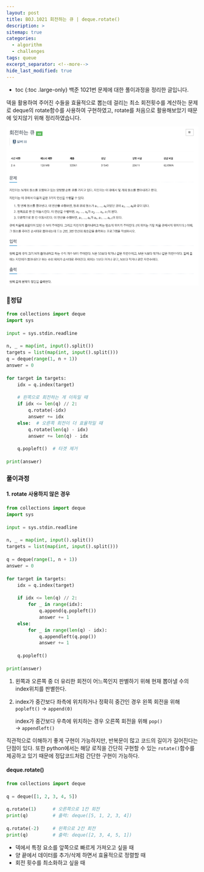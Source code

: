 ```yaml
---
layout: post
title: BOJ.1021 회전하는 큐 | deque.rotate()
description: >
sitemap: true
categories: 
  - algorithm
  - challenges
tags: queue
excerpt_separator: <!--more-->
hide_last_modified: true
---
```

* toc
{:toc .large-only}
백준 1021번 문제에 대한 풀이과정을 정리한 글입니다.

덱을 활용하여 주어진 수들을 효율적으로 뽑는데 걸리는 최소 회전횟수를 계산하는 문제로 deque의 rotate함수를 사용하여 구현하였고, rotate를 처음으로 활용해보았기 때문에 잊지않기 위해 정리하였습니다.

<!--more-->

![image-20250406200518285](../../../images/2025-04-06-01Boj1021/image-20250406200518285.png)

### 📌정답

```python
from collections import deque
import sys

input = sys.stdin.readline

n, _ = map(int, input().split())
targets = list(map(int, input().split()))
q = deque(range(1, n + 1))
answer = 0

for target in targets:
    idx = q.index(target)

    # 왼쪽으로 회전하는 게 이득일 때
    if idx <= len(q) // 2:
        q.rotate(-idx)
        answer += idx
    else:  # 오른쪽 회전이 더 효율적일 때
        q.rotate(len(q) - idx)
        answer += len(q) - idx

    q.popleft()  # 타겟 제거

print(answer)
```

### 풀이과정

#### 1. rotate 사용하지 않은 경우

```python
from collections import deque
import sys

input = sys.stdin.readline

n, _ = map(int, input().split())
targets = list(map(int, input().split()))

q = deque(range(1, n + 1))
answer = 0

for target in targets:
    idx = q.index(target)

    if idx <= len(q) // 2:
        for _ in range(idx):
            q.append(q.popleft())
            answer += 1
    else:
        for _ in range(len(q) - idx):
            q.appendleft(q.pop())
            answer += 1

    q.popleft()

print(answer)
```

1. 왼쪽과 오른쪽 중 더 유리한 회전이 어느쪽인지 판별하기 위해 현재 뽑아낼 수의 index위치를 판별한다.

2. index가 중간보다 좌측에 위치하거나 정확히 중간인 경우 왼쪽 회전을 위해  `popleft()` &rarr; `append(0)`

   index가 중간보다 우측에 위치하는 경우 오른쪽 회전을 위해 `pop()` &rarr; `appendleft()`

직관적으로 이해하기 좋게 구현이 가능하지만, 반복문이 많고 코드의 길이가 길어진다는 단점이 있다. 또한 python에서는 해당 로직을 간단히 구현할 수 있는 `rotate()`함수를 제공하고 있기 때문에 정답코드처럼 간단한 구현이 가능하다.

#### deque.rotate()

```python
from collections import deque

q = deque([1, 2, 3, 4, 5])

q.rotate(1)      # 오른쪽으로 1칸 회전
print(q)         # 출력: deque([5, 1, 2, 3, 4])

q.rotate(-2)     # 왼쪽으로 2칸 회전
print(q)         # 출력: deque([2, 3, 4, 5, 1])
```

- 덱에서 특정 요소를 앞쪽으로 빠르게 가져오고 싶을 때
- 양 끝에서 데이터를 추가/삭제 하면서 효율적으로 정렬할 때
- 회전 횟수를 최소화하고 싶을 때 